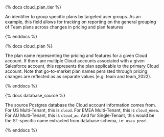 {% docs cloud_plan_tier %}

An identifier to group specific plans by targeted user groups. As an example, this field allows
for tracking on reporting on the general grouping of Team plans across changes in pricing and 
plan features

{% enddocs %}

{% docs cloud_plan %}

The plan name representing the pricing and features for a given Cloud account. If there are multiple 
Cloud accounts associated with a given Salesforce account, this represents the plan applicable to the 
primary Cloud account. Note that go-to-market plan names persisted through pricing changes are reflected as
as separate values (e.g. team and team_2022).

{% enddocs %}

{% docs database_source %}

The source Postgres database the Cloud account information comes from.
For US Multi-Tenant, this is `cloud`.
For EMEA Multi-Tenant, this is `cloud_emea`.
For AU Multi-Tenant, this is `cloud_au`.
And for Single-Tenant, this would be the ST-specific name extracted from database schema, i.e. `usaa_prod`.

{% enddocs %}